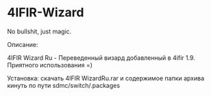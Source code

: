 # 4IFIR-Wizard

No bullshit, just magic.

Описание:

4IFIR Wizard Ru - Переведенный визард добавленный в 4ifir 1.9. Приятного использования =)

Установка: скачать 4IFIR WizardRu.rar и содержимое папки архива кинуть по пути sdmc/switch/.packages
